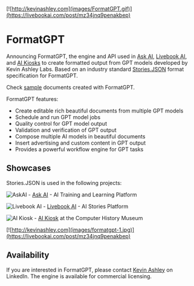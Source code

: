 [![http://kevinashley.com](images/FormatGPT.gif)](https://livebookai.com/post/mz34jnq9penakbep)

# FormatGPT

Announcing FormatGPT, the engine and API used in [Ask AI](https://askainow.com), [Livebook AI](https://livebookai.com/category), and [AI Kiosks](https://livebookai.com/post/kiosk) to create formatted output from GPT models developed by Kevin Ashley Labs. Based on an industry standard [Stories.JSON](https://github.com/kevinash/Stories.JSON) format specification for FormatGPT. 

Check [sample](https://livebookai.com/post/7q9epv66j7vd4zma) documents created with FormatGPT.

FormatGPT features:

- Create editable rich beautiful documents from multiple GPT models
- Schedule and run GPT model jobs
- Quality control for GPT model output
- Validation and verification of GPT output
- Compose multiple AI models in beautiful documents
- Insert advertising and custom content in GPT output
- Provides a powerful workflow engine for GPT tasks

## Showcases

Stories.JSON is used in the following projects:

![AskAI](/images/logo-long-color-40.png) - [Ask AI](https://askainow.com) - AI Training and Learning Platform

![Livebook AI](/images/livebook-40.png) - [Livebook AI](https://livebookai.com/category) - AI Stories Platform

![AI Kiosk](/images/ai-kiosk.png) - [AI Kiosk](https://livebookai.com/post/kiosk) at the Computer History Museum


[![http://kevinashley.com](images/formatgpt-1.jpg)](https://livebookai.com/post/mz34jnq9penakbep)

## Availability

If you are interested in FormatGPT, please contact [Kevin Ashley](https://www.linkedin.com/in/kashlik/) on LinkedIn. The engine is available for commercial licensing.